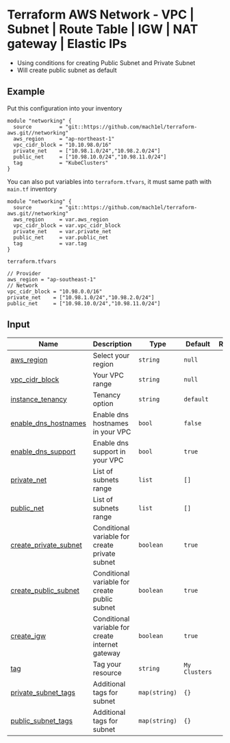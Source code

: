 # Terraform AWS Network - VPC | Subnet | Route Table | IGW | NAT gateway | Elastic IPs

* Using conditions for creating Public Subnet and Private Subnet
* Will create public subnet as default

## Example
Put this configuration into your inventory

```
module "networking" {
  source         = "git::https://github.com/mach1el/terraform-aws.git//networking"
  aws_region     = "ap-northeast-1"
  vpc_cidr_block = "10.10.98.0/16"
  private_net    = ["10.98.1.0/24","10.98.2.0/24"]
  public_net     = ["10.98.10.0/24","10.98.11.0/24"]
  tag            = "KubeClusters"
}
```

You can also put variables into `terraform.tfvars`, it must same path with `main.tf` inventory

```
module "networking" {
  source         = "git::https://github.com/mach1el/terraform-aws.git//networking"
  aws_region     = var.aws_region
  vpc_cidr_block = var.vpc_cidr_block
  private_net    = var.private_net
  public_net     = var.public_net
  tag            = var.tag
}
```

`terraform.tfvars`

```
// Provider
aws_region = "ap-southeast-1"
// Network
vpc_cidr_block = "10.98.0.0/16"
private_net    = ["10.98.1.0/24","10.98.2.0/24"]
public_net     = ["10.98.10.0/24","10.98.11.0/24"]
```

## Input
| Name | Description | Type | Default | Required |
|------|-------------|------|---------|:--------:|
|<a name="aws_region"></a> [aws_region](#) | Select your region | `string` | `null` | yes |
|<a name="vpc_cidr_block"></a> [vpc_cidr_block](#) | Your VPC range | `string` | `null` | yes |
|<a name="instance_tenancy"></a> [instance_tenancy](#) | Tenancy option | `string` | `default` | no |
|<a name="enable_dns_hostnames"></a> [enable_dns_hostnames](#) | Enable dns hostnames in your VPC | `bool` | `false` | no |
|<a name="enable_dns_support"></a> [enable_dns_support](#) | Enable dns support in your VPC | `bool` | `true` | no |
|<a name="private_net"></a> [private_net](#) | List of subnets range | `list` | `[]` | yes |
|<a name="public_net"></a> [public_net](#) | List of subnets range | `list` | `[]` | yes |
|<a name="create_private_subnet"></a> [create_private_subnet](#) | Conditional variable for create private subnet | `boolean` | `true` | no |
|<a name="create_public_subnet"></a> [create_public_subnet](#) | Conditional variable for create public subnet | `boolean` | `true` | no |
|<a name="create_igw"></a> [create_igw](#) | Conditional variable for create internet gateway | `boolean` | `true` | no |
|<a name="tag"></a> [tag](#) | Tag your resource | `string` | `My Clusters` | no |
|<a name="private_subnet_tags"></a> [private_subnet_tags](#) | Additional tags for subnet | `map(string)` | `{}` | no |
|<a name="public_subnet_tags"></a> [public_subnet_tags](#) | Additional tags for subnet | `map(string)` | `{}` | no |
